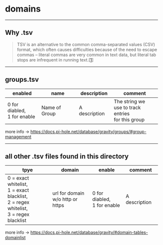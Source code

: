 # domains

___

## Why .tsv

> TSV is an alternative to the common comma-separated values (CSV) format, which
> often causes difficulties because of the need to escape commas – literal commas
> are very common in text data, but literal tab stops are infrequent in running text.[[1]]
___

## groups.tsv

enabled | name | description | comment
------------ | -------------| ------------ | -------------  
0 for diabled,<br>1 for enable | Name of Group | A description | The string we<br>use to track entries<br>for this group

[//]: # (@Pi-hole documentation pages for Gravity SQLite Database)
more info -> <https://docs.pi-hole.net/database/gravity/groups/#group-management>
___

## all other .tsv files found in this directory

tpye | domain | enable | comment
------------ | -------------| ------------ | -------------  
0 = exact whitelist,<br>1 = exact blacklist,<br>2 = regex whitelist,<br>3 = regex blacklist | url for domain<br>w/o http or https | 0 for diabled,<br>1 for enable | A description

[//]: # (@Pi-hole documentation pages for Gravity SQLite Database)
more info -> <https://docs.pi-hole.net/database/gravity/#domain-tables-domainlist>

[//]: # (Link to info about .tsv format)
[1]: http://jkorpela.fi/TSV.html#format
